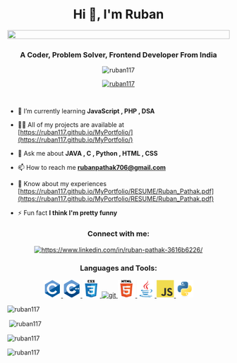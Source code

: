 <h1 align="center">Hi 👋, I'm Ruban</h1>
<img align="center" width="100%" height="50%" src="https://camo.githubusercontent.com/8bf6f6d78abc81fcf9c49f10649423e73ea44bc248e83aaae8759d401c829a84/68747470733a2f2f70687973696373677572756b756c2e66696c65732e776f726470726573732e636f6d2f323031392f30322f6368617261637465722d312e676966">
<h3 align="center">A Coder, Problem Solver, Frontend Developer From India</h3>

<p align="center"> <img src="https://komarev.com/ghpvc/?username=ruban117&label=Profile%20views&color=0e75b6&style=flat" alt="ruban117" /> </p>

<p align="center"> <a href="https://github.com/ryo-ma/github-profile-trophy"><img src="https://github-profile-trophy.vercel.app/?username=ruban117" alt="ruban117" /></a> </p>

<p align="center"> <a href="https://twitter.com/" target="blank"><img src="https://img.shields.io/twitter/follow/?logo=twitter&style=for-the-badge" alt="" /></a> </p>

- 🌱 I’m currently learning **JavaScript , PHP , DSA**

- 👨‍💻 All of my projects are available at [https://ruban117.github.io/MyPortfolio/](https://ruban117.github.io/MyPortfolio/)

- 💬 Ask me about **JAVA , C , Python , HTML , CSS**

- 📫 How to reach me **rubanpathak706@gmail.com**

- 📄 Know about my experiences [https://ruban117.github.io/MyPortfolio/RESUME/Ruban_Pathak.pdf](https://ruban117.github.io/MyPortfolio/RESUME/Ruban_Pathak.pdf)

- ⚡ Fun fact **I think I'm pretty funny**

<h3 align="center">Connect with me:</h3>
<p align="center">
<a href="https://linkedin.com/in/https://www.linkedin.com/in/ruban-pathak-3616b6226/" target="blank"><img align="center" src="https://raw.githubusercontent.com/rahuldkjain/github-profile-readme-generator/master/src/images/icons/Social/linked-in-alt.svg" alt="https://www.linkedin.com/in/ruban-pathak-3616b6226/" height="30" width="40" /></a>
</p>

<h3 align="center">Languages and Tools:</h3>
<p align="center"> <a href="https://www.cprogramming.com/" target="_blank" rel="noreferrer"> <img src="https://raw.githubusercontent.com/devicons/devicon/master/icons/c/c-original.svg" alt="c" width="40" height="40"/> </a> <a href="https://www.w3schools.com/cpp/" target="_blank" rel="noreferrer"> <img src="https://raw.githubusercontent.com/devicons/devicon/master/icons/cplusplus/cplusplus-original.svg" alt="cplusplus" width="40" height="40"/> </a> <a href="https://www.w3schools.com/css/" target="_blank" rel="noreferrer"> <img src="https://raw.githubusercontent.com/devicons/devicon/master/icons/css3/css3-original-wordmark.svg" alt="css3" width="40" height="40"/> </a> <a href="https://git-scm.com/" target="_blank" rel="noreferrer"> <img src="https://www.vectorlogo.zone/logos/git-scm/git-scm-icon.svg" alt="git" width="40" height="40"/> </a> <a href="https://www.w3.org/html/" target="_blank" rel="noreferrer"> <img src="https://raw.githubusercontent.com/devicons/devicon/master/icons/html5/html5-original-wordmark.svg" alt="html5" width="40" height="40"/> </a> <a href="https://www.java.com" target="_blank" rel="noreferrer"> <img src="https://raw.githubusercontent.com/devicons/devicon/master/icons/java/java-original.svg" alt="java" width="40" height="40"/> </a> <a href="https://developer.mozilla.org/en-US/docs/Web/JavaScript" target="_blank" rel="noreferrer"> <img src="https://raw.githubusercontent.com/devicons/devicon/master/icons/javascript/javascript-original.svg" alt="javascript" width="40" height="40"/> </a> <a href="https://www.python.org" target="_blank" rel="noreferrer"> <img src="https://raw.githubusercontent.com/devicons/devicon/master/icons/python/python-original.svg" alt="python" width="40" height="40"/> </a> </p>




<p><img align="center" src="https://github-readme-stats.vercel.app/api/top-langs?username=ruban117&show_icons=true&locale=en&layout=compact" alt="ruban117" /></p>

<p>&nbsp;<img align="center" src="https://github-readme-stats.vercel.app/api?username=ruban117&show_icons=true&locale=en" alt="ruban117" /></p>

<p><img align="center" src="https://github-readme-streak-stats.herokuapp.com/?user=ruban117&" alt="ruban117" /></p>
<img align="center" src="https://cdn.buymeacoffee.com/buttons/v2/default-yellow.png" height="50" width="210" alt="ruban117" />
